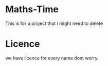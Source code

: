 # Maths-Time
This is for a project that i might need to delete

# Licence

we have licence for every name dont worry.

